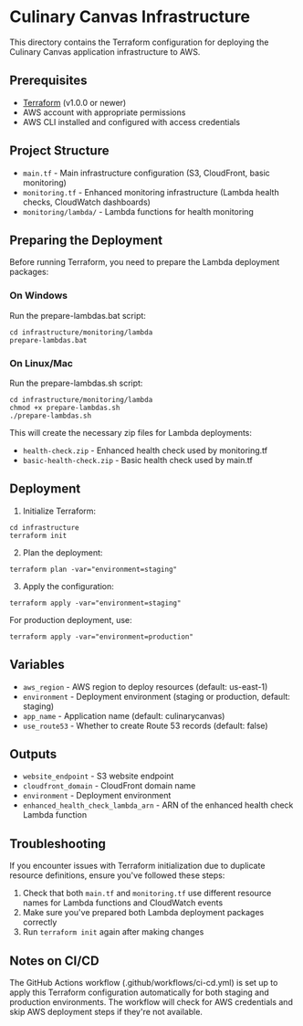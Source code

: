 # Culinary Canvas Infrastructure

This directory contains the Terraform configuration for deploying the Culinary Canvas application infrastructure to AWS.

## Prerequisites

- [Terraform](https://www.terraform.io/downloads.html) (v1.0.0 or newer)
- AWS account with appropriate permissions
- AWS CLI installed and configured with access credentials

## Project Structure

- `main.tf` - Main infrastructure configuration (S3, CloudFront, basic monitoring)
- `monitoring.tf` - Enhanced monitoring infrastructure (Lambda health checks, CloudWatch dashboards)
- `monitoring/lambda/` - Lambda functions for health monitoring

## Preparing the Deployment

Before running Terraform, you need to prepare the Lambda deployment packages:

### On Windows

Run the prepare-lambdas.bat script:

```
cd infrastructure/monitoring/lambda
prepare-lambdas.bat
```

### On Linux/Mac

Run the prepare-lambdas.sh script:

```
cd infrastructure/monitoring/lambda
chmod +x prepare-lambdas.sh
./prepare-lambdas.sh
```

This will create the necessary zip files for Lambda deployments:

- `health-check.zip` - Enhanced health check used by monitoring.tf
- `basic-health-check.zip` - Basic health check used by main.tf

## Deployment

1. Initialize Terraform:

```
cd infrastructure
terraform init
```

2. Plan the deployment:

```
terraform plan -var="environment=staging"
```

3. Apply the configuration:

```
terraform apply -var="environment=staging"
```

For production deployment, use:

```
terraform apply -var="environment=production"
```

## Variables

- `aws_region` - AWS region to deploy resources (default: us-east-1)
- `environment` - Deployment environment (staging or production, default: staging)
- `app_name` - Application name (default: culinarycanvas)
- `use_route53` - Whether to create Route 53 records (default: false)

## Outputs

- `website_endpoint` - S3 website endpoint
- `cloudfront_domain` - CloudFront domain name
- `environment` - Deployment environment
- `enhanced_health_check_lambda_arn` - ARN of the enhanced health check Lambda function

## Troubleshooting

If you encounter issues with Terraform initialization due to duplicate resource definitions, ensure you've followed these steps:

1. Check that both `main.tf` and `monitoring.tf` use different resource names for Lambda functions and CloudWatch events
2. Make sure you've prepared both Lambda deployment packages correctly
3. Run `terraform init` again after making changes

## Notes on CI/CD

The GitHub Actions workflow (.github/workflows/ci-cd.yml) is set up to apply this Terraform configuration automatically for both staging and production environments. The workflow will check for AWS credentials and skip AWS deployment steps if they're not available. 